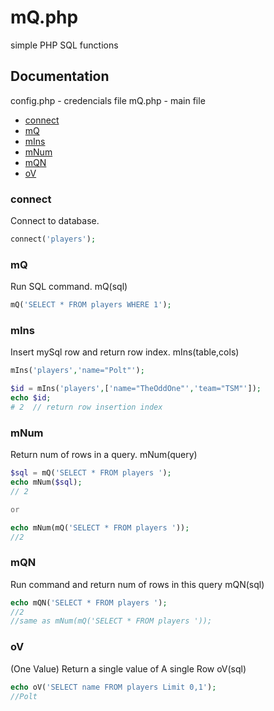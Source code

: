 # mQ.php

simple PHP SQL functions

## Documentation

config.php - credencials file
mQ.php - main file

- [connect](#connect)
- [mQ](#mq)
- [mIns](#mins)
- [mNum](#mnum)
- [mQN](#mqn)
- [oV](#ov)

### connect

Connect to database.

```php
connect('players');
```


### mQ

Run SQL command. 
mQ(sql)

```php
mQ('SELECT * FROM players WHERE 1');
``` 

### mIns

Insert mySql row and return row index. 
mIns(table,cols)

```php
mIns('players','name="Polt"');

$id = mIns('players',['name="TheOddOne"','team="TSM"']);
echo $id;
# 2  // return row insertion index
```


### mNum

Return num of rows in a query. 
mNum(query)

```php
$sql = mQ('SELECT * FROM players ');
echo mNum($sql);
// 2

or 

echo mNum(mQ('SELECT * FROM players '));
//2
```

### mQN

Run command and return num of rows in this query 
mQN(sql)

```php
echo mQN('SELECT * FROM players ');
//2
//same as mNum(mQ('SELECT * FROM players '));
```


### oV
(One Value)
Return a single value of A single Row 
oV(sql)

```php
echo oV('SELECT name FROM players Limit 0,1');
//Polt
```